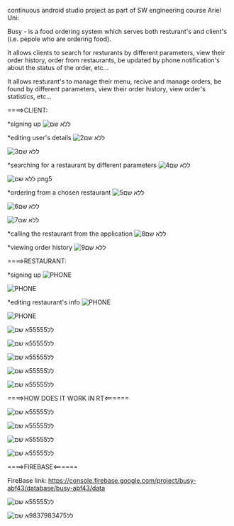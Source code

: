 continuous android studio project as part of SW engineering course Ariel Uni:

Busy - is a food ordering system which serves both resturant's and client's (i.e. pepole who are ordering food).

It allows clients to search for resturants by different parameters, view their order history, order from restaurants, be updated by phone notification's about the status of the order, etc...

It allows resturant's to manage their menu, recive and manage orders, be found by different parameters, view their order history, view order's statistics, etc... 


====>CLIENT:

*signing up
![ללא שם](https://user-images.githubusercontent.com/44900773/92367690-69c3fc80-f0ff-11ea-9303-e6d5023834a5.png)

*editing user's details 
![2ללא שם](https://user-images.githubusercontent.com/44900773/92367854-a3950300-f0ff-11ea-9772-6614ab4ddd9f.png)

![3ללא שם](https://user-images.githubusercontent.com/44900773/92367957-c45d5880-f0ff-11ea-9d91-85ebe6e120a9.png)

*searching for a restaurant by different parameters
![4ללא שם](https://user-images.githubusercontent.com/44900773/92368294-3635a200-f100-11ea-8282-1534484abac1.png)

![ללא שם png5](https://user-images.githubusercontent.com/44900773/92368415-5feec900-f100-11ea-8ae0-9cc5d31a976c.png)

*ordering from a chosen restaurant
![ללא שם5](https://user-images.githubusercontent.com/44900773/92368616-a2b0a100-f100-11ea-8cec-1d98251b4c0a.png)

![ללא שם6](https://user-images.githubusercontent.com/44900773/92368759-ce338b80-f100-11ea-94e8-3e961ad11e48.png)

![ללא שם7](https://user-images.githubusercontent.com/44900773/92368888-fae7a300-f100-11ea-869e-2c7c84e3ed5a.png)

*calling the restaurant from the application
![ללא שם8](https://user-images.githubusercontent.com/44900773/92369204-5ca80d00-f101-11ea-9a33-c008dfc64581.png)

*viewing order history
![ללא שם9](https://user-images.githubusercontent.com/44900773/92369441-b0b2f180-f101-11ea-80fa-14fae7145f4f.png)

====>RESTAURANT:

*signing up
![PHONE](https://user-images.githubusercontent.com/44900773/92370876-8feb9b80-f103-11ea-9df2-7bb237f17279.png)

![PHONE](https://user-images.githubusercontent.com/44900773/92371075-d50fcd80-f103-11ea-87fd-2393c8fb4cc4.png)

*editing restaurant's info 
![PHONE](https://user-images.githubusercontent.com/44900773/92371146-ed7fe800-f103-11ea-83b7-4892c1767314.png)

![PHONE](https://user-images.githubusercontent.com/44900773/92371360-2d46cf80-f104-11ea-882a-7968e5065a09.png)

![לל55555א שם](https://user-images.githubusercontent.com/44900773/92371494-56fff680-f104-11ea-8498-9dcfd787be1c.png)

![לל55555א שם](https://user-images.githubusercontent.com/44900773/92371750-b231e900-f104-11ea-9773-5d6291af9cee.png)

![לל55555א שם](https://user-images.githubusercontent.com/44900773/92371828-cd9cf400-f104-11ea-86b3-0a57e867bf30.png)

![לל55555א שם](https://user-images.githubusercontent.com/44900773/92372007-063ccd80-f105-11ea-876a-5e28625d099c.png)

![לל55555א שם](https://user-images.githubusercontent.com/44900773/92372205-456b1e80-f105-11ea-83f0-06713adac43f.png)

====>HOW DOES IT WORK IN RT<======

![לל55555א שם](https://user-images.githubusercontent.com/44900773/92372356-7cd9cb00-f105-11ea-819d-c94f4771c1af.png)

![לל55555א שם](https://user-images.githubusercontent.com/44900773/92372482-ad216980-f105-11ea-87d2-d446d4f0476a.png)

![לל55555א שם](https://user-images.githubusercontent.com/44900773/92372622-e2c65280-f105-11ea-92c7-e4c0245db33e.png)

![לל55555א שם](https://user-images.githubusercontent.com/44900773/92372809-23be6700-f106-11ea-92bc-f4267a877305.png)

====>FIREBASE<======

FireBase link: https://console.firebase.google.com/project/busy-abf43/database/busy-abf43/data

![לל55555א שם](https://user-images.githubusercontent.com/44900773/92372908-45b7e980-f106-11ea-8c66-03ef07643250.png)

![לל9837983475א שם](https://user-images.githubusercontent.com/44900773/92373097-80218680-f106-11ea-8e7e-c5987b6d6806.png)








